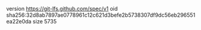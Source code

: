 version https://git-lfs.github.com/spec/v1
oid sha256:32d8ab7897ae0778961c12c621d3befe2b5738307df9dc56eb296551ea22e0da
size 5735
